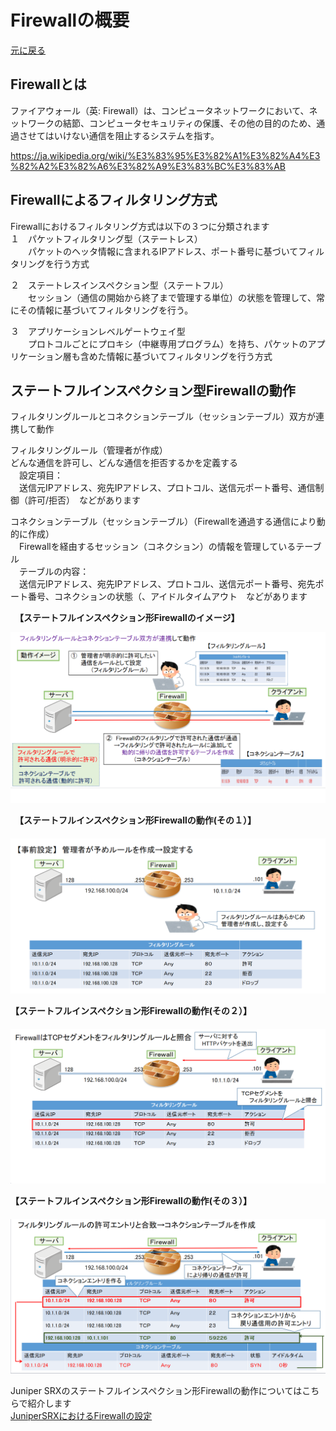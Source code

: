 # Firewallの概要
[元に戻る](./JunosSRX-Firewall-Basic.md) <br>

## Firewallとは
ファイアウォール（英: Firewall）は、コンピュータネットワークにおいて、ネットワークの結節、コンピュータセキュリティの保護、その他の目的のため、通過させてはいけない通信を阻止するシステムを指す。<br> 

https://ja.wikipedia.org/wiki/%E3%83%95%E3%82%A1%E3%82%A4%E3%82%A2%E3%82%A6%E3%82%A9%E3%83%BC%E3%83%AB

## Firewallによるフィルタリング方式
Firewallにおけるフィルタリング方式は以下の３つに分類されます<br> 
１　パケットフィルタリング型（ステートレス）<br> 
　　パケットのヘッタ情報に含まれるIPアドレス、ポート番号に基づいてフィルタリングを行う方式<br> 
  
２　ステートレスインスペクション型（ステートフル）<br>
　　セッション（通信の開始から終了まで管理する単位）の状態を管理して、常にその情報に基づいてフィルタリングを行う。<br>

３　アプリケーションレベルゲートウェイ型<br>
　　プロトコルごとにプロキシ（中継専用プログラム）を持ち、パケットのアプリケーション層も含めた情報に基づいてフィルタリングを行う方式<br>

## ステートフルインスペクション型Firewallの動作
フィルタリングルールとコネクションテーブル（セッションテーブル）双方が連携して動作<br>

フィルタリングルール（管理者が作成）<br> 
どんな通信を許可し、どんな通信を拒否するかを定義する<br> 
　設定項目：<br>
 　送信元IPアドレス、宛先IPアドレス、プロトコル、送信元ポート番号、通信制御（許可/拒否）　などがあります<br> 

 コネクションテーブル（セッションテーブル）（Firewallを通過する通信により動的に作成）<br> 
　Firewallを経由するセッション（コネクション）の情報を管理しているテーブル<br> 
　テーブルの内容：<br>
 　送信元IPアドレス、宛先IPアドレス、プロトコル、送信元ポート番号、宛先ポート番号、コネクションの状態（、アイドルタイムアウト　などがあります<br> 

  

  　**【ステートフルインスペクション形Firewallのイメージ】**<br>
  
  ![Diagram](./image/statefull.jpg)<br>

　**【ステートフルインスペクション形Firewallの動作(その１）】**<br>
　![Diagram](./image/statefull-motion-1.jpg)<br>

 **【ステートフルインスペクション形Firewallの動作(その２）】**<br>
　![Diagram](./image/statefull-motion-2.jpg)<br>

  **【ステートフルインスペクション形Firewallの動作(その３）】**<br>
　![Diagram](./image/statefull-motion-3.jpg)<br>
 

 Juniper SRXのステートフルインスペクション形Firewallの動作についてはこちらで紹介します<br>
[JuniperSRXにおけるFirewallの設定](./JunosSRX-Firewall-config.md) <br>

 　　　　　　　　　　
